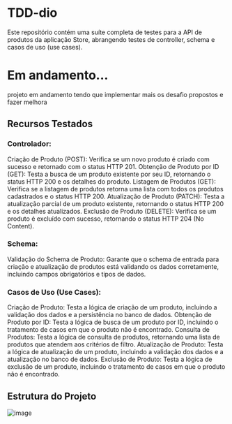 # TDD-dio
Este repositório contém uma suíte completa de testes para a API de produtos da aplicação Store, abrangendo testes de controller, schema e casos de uso (use cases).

# Em andamento...
projeto em andamento tendo que implementar mais os desafio propostos e fazer melhora

## Recursos Testados
### Controlador:
Criação de Produto (POST): Verifica se um novo produto é criado com sucesso e retornado com o status HTTP 201.
Obtenção de Produto por ID (GET): Testa a busca de um produto existente por seu ID, retornando o status HTTP 200 e os detalhes do produto.
Listagem de Produtos (GET): Verifica se a listagem de produtos retorna uma lista com todos os produtos cadastrados e o status HTTP 200.
Atualização de Produto (PATCH): Testa a atualização parcial de um produto existente, retornando o status HTTP 200 e os detalhes atualizados.
Exclusão de Produto (DELETE): Verifica se um produto é excluído com sucesso, retornando o status HTTP 204 (No Content).

### Schema:
Validação do Schema de Produto: Garante que o schema de entrada para criação e atualização de produtos está validando os dados corretamente, incluindo campos obrigatórios e tipos de dados.

### Casos de Uso (Use Cases):
Criação de Produto: Testa a lógica de criação de um produto, incluindo a validação dos dados e a persistência no banco de dados.
Obtenção de Produto por ID: Testa a lógica de busca de um produto por ID, incluindo o tratamento de casos em que o produto não é encontrado.
Consulta de Produtos: Testa a lógica de consulta de produtos, retornando uma lista de produtos que atendem aos critérios de filtro.
Atualização de Produto: Testa a lógica de atualização de um produto, incluindo a validação dos dados e a atualização no banco de dados.
Exclusão de Produto: Testa a lógica de exclusão de um produto, incluindo o tratamento de casos em que o produto não é encontrado.

## Estrutura do Projeto
![image](https://github.com/user-attachments/assets/d663abc7-dfe0-4bab-9387-345cd7e2ecf1)

